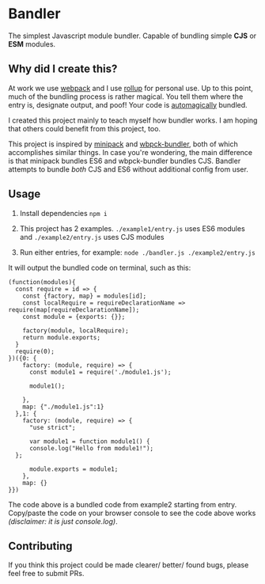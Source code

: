 # Bandler

The simplest Javascript module bundler. Capable of bundling simple __CJS__ or __ESM__ modules. 

## Why did I create this?

At work we use [webpack](https://github.com/webpack/webpack) and I use [rollup](https://github.com/rollup/rollup) for personal use. Up to this point, much of the bundling process is rather magical. You tell them where the entry is, designate output, and poof! Your code is [automagically](https://www.lexico.com/en/definition/automagically) bundled.

I created this project mainly to teach myself how bundler works. I am hoping that others could benefit from this project, too.

This project is inspired by [minipack](https://github.com/ronami/minipack) and [wbpck-bundler](https://github.com/adamisntdead/wbpck-bundler), both of which accomplishes similar things. In case you're wondering, the main difference is that minipack bundles ES6 and wbpck-bundler bundles CJS. Bandler attempts to bundle *both* CJS and ES6 without additional config from user.

## Usage

1. Install dependencies `npm i`

2. This project has 2 examples. `./example1/entry.js` uses ES6 modules and `./example2/entry.js` uses CJS modules

3. Run either entries, for example: `node ./bandler.js ./example2/entry.js`

It will output the bundled code on terminal, such as this:

```
(function(modules){
  const require = id => {
    const {factory, map} = modules[id];
    const localRequire = requireDeclarationName => require(map[requireDeclarationName]);
    const module = {exports: {}};

    factory(module, localRequire);
    return module.exports;
  }
  require(0);
})({0: {
    factory: (module, require) => {
      const module1 = require('./module1.js');

      module1();

    },
    map: {"./module1.js":1}
  },1: {
    factory: (module, require) => {
      "use strict";

      var module1 = function module1() {
      console.log("Hello from module1!");
  };

      module.exports = module1;
    },
    map: {}
}})
```
The code above is a bundled code from example2 starting from entry. Copy/paste the code on your browser console to see the code above works _(disclaimer: it is just console.log)_. 

## Contributing

If you think this project could be made clearer/ better/ found bugs, please feel free to submit PRs.
